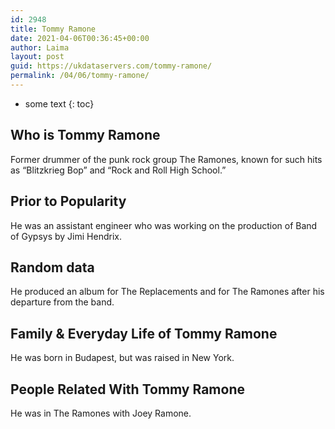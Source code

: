 ```yaml
---
id: 2948
title: Tommy Ramone
date: 2021-04-06T00:36:45+00:00
author: Laima
layout: post
guid: https://ukdataservers.com/tommy-ramone/
permalink: /04/06/tommy-ramone/
---
```


* some text
{: toc}


## Who is Tommy Ramone
                  
                  
                  
Former drummer of the punk rock group The Ramones, known for such hits as &#8220;Blitzkrieg Bop&#8221; and &#8220;Rock and Roll High School.&#8221;
                  
              
            
              
            
                
                
                
## Prior to Popularity
                  
                  
                  
He was an assistant engineer who was working on the production of Band of Gypsys by Jimi Hendrix.
                  
              
            
              
            
                
                
                
## Random data
                  
                  
                  
He produced an album for The Replacements and for The Ramones after his departure from the band.
                  
              
            
              
            
                
                
                
## Family & Everyday Life of Tommy Ramone
                  
                  
                  
He was born in Budapest, but was raised in New York.
                  
              
            
              
            
                
                
                
## People Related With Tommy Ramone
                  
                  
                  
He was in The Ramones with Joey Ramone.
                  
              
            
              
            
                
              
            
              
              
            
            
              
            
          
          
          